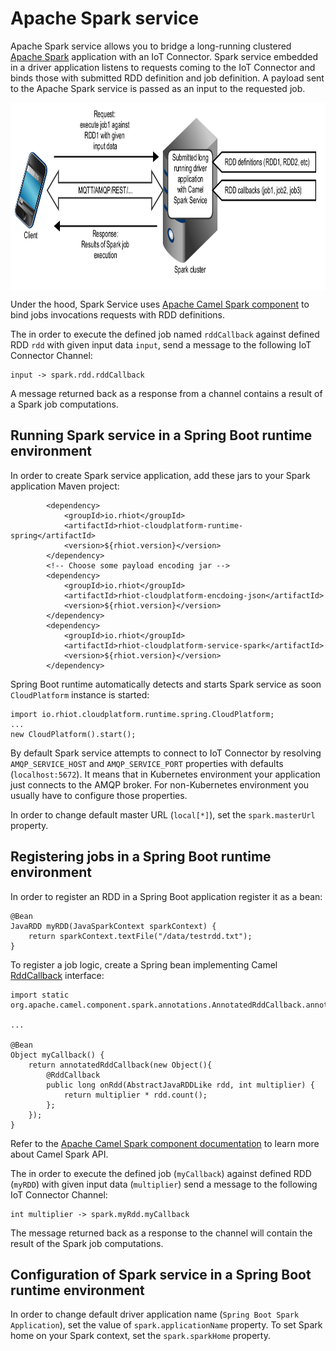 # Apache Spark service

Apache Spark service allows you to bridge a long-running clustered [Apache Spark](http://spark.apache.org) application with an
IoT Connector. Spark service embedded in a driver application listens to requests coming to the IoT Connector and binds those with submitted RDD definition
and job definition. A payload sent to the Apache Spark service is passed as an input to the requested job.

<img src="rhiot_cloud_platform_service_spark.png" align="center" height="300">

Under the hood, Spark Service uses [Apache Camel Spark component](http://camel.apache.org/apache-spark) to bind jobs
invocations requests with RDD definitions.

The in order to execute the defined job named `rddCallback` against defined RDD `rdd` with given input data `input`,
send a message to the following IoT Connector Channel:

    input -> spark.rdd.rddCallback

A message returned back as a response from a channel contains a result of a Spark job computations.

## Running Spark service in a Spring Boot runtime environment

In order to create Spark service application, add these jars to your Spark application Maven project:

 			<dependency>
 				<groupId>io.rhiot</groupId>
 				<artifactId>rhiot-cloudplatform-runtime-spring</artifactId>
 				<version>${rhiot.version}</version>
 			</dependency>
            <!-- Choose some payload encoding jar -->
 			<dependency>
 				<groupId>io.rhiot</groupId>
 				<artifactId>rhiot-cloudplatform-encdoing-json</artifactId>
 				<version>${rhiot.version}</version>
 			</dependency>
			<dependency>
				<groupId>io.rhiot</groupId>
				<artifactId>rhiot-cloudplatform-service-spark</artifactId>
				<version>${rhiot.version}</version>
			</dependency>

Spring Boot runtime automatically detects and starts Spark service as soon `CloudPlatform` instance is started:

    import io.rhiot.cloudplatform.runtime.spring.CloudPlatform;
    ...
    new CloudPlatform().start();

By default Spark service attempts to connect to IoT Connector by resolving `AMQP_SERVICE_HOST` and `AMQP_SERVICE_PORT`
properties with defaults (`localhost:5672`). It means that in Kubernetes environment your application just connects to the AMQP broker.
For non-Kubernetes environment you usually have to configure those properties.

In order to change default master URL (`local[*]`), set the `spark.masterUrl` property.

## Registering jobs in a Spring Boot runtime environment

In order to register an RDD in a Spring Boot application register it as a bean:

    @Bean
    JavaRDD myRDD(JavaSparkContext sparkContext) {
        return sparkContext.textFile("/data/testrdd.txt");
    }

To register a job logic, create a Spring bean implementing Camel
[RddCallback](https://github.com/apache/camel/blob/master/components/camel-spark/src/main/java/org/apache/camel/component/spark/RddCallback.java)
interface:

    import static org.apache.camel.component.spark.annotations.AnnotatedRddCallback.annotatedRddCallback;

    ...

    @Bean
    Object myCallback() {
        return annotatedRddCallback(new Object(){
            @RddCallback
            public long onRdd(AbstractJavaRDDLike rdd, int multiplier) {
                return multiplier * rdd.count();
            };
        });
    }

Refer to the [Apache Camel Spark component documentation](http://camel.apache.org/apache-spark) to learn more about
Camel Spark API.

The in order to execute the defined job (`myCallback`) against defined RDD (`myRDD`) with given input data (`multiplier`)
send a message to the following IoT Connector Channel:

    int multiplier -> spark.myRdd.myCallback

The message returned back as a response to the channel will contain the result of the Spark job computations.

## Configuration of Spark service in a Spring Boot runtime environment

In order to change default driver application name (`Spring Boot Spark Application`), set the value of `spark.applicationName`
property. To set Spark home on your Spark context, set the `spark.sparkHome` property.